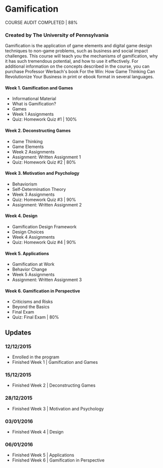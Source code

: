 # Gamification

COURSE AUDIT COMPLETED | 88%

### Created by The University of Pennsylvania
Gamification is the application of game elements and digital game design techniques to non-game problems, such as business and social impact challenges. This course will teach you the mechanisms of gamification, why it has such tremendous potential, and how to use it effectively. For additional information on the concepts described in the course, you can purchase Professor Werbach's book For the Win: How Game Thinking Can Revolutionize Your Business in print or ebook format in several languages.

#### Week 1. Gamification and Games
- Informational Material
- What is Gamification?
- Games
- Week 1 Assignments
- Quiz: Homework Quiz #1 | 100%

#### Week 2. Deconstructing Games
- Game Thinking
- Game Elements
- Week 2 Assignments
- Assignment: Written Assignment 1
- Quiz: Homework Quiz #2 | 80%

#### Week 3. Motivation and Psychology
- Behaviorism
- Self-Determination Theory
- Week 3 Assignments
- Quiz: Homework Quiz #3 | 90%
- Assignment: Written Assignment 2

#### Week 4. Design
- Gamification Design Framework
- Design Choices
- Week 4 Assignments
- Quiz: Homework Quiz #4 | 90%

#### Week 5. Applications
- Gamification at Work
- Behavior Change
- Week 5 Assignments
- Assignment: Written Assignment 3

#### Week 6. Gamification in Perspective
- Criticisms and Risks
- Beyond the Basics
- Final Exam
- Quiz: Final Exam | 80%

## Updates
### 12/12/2015
- Enrolled in the program
- Finished Week 1 | Gamification and Games

### 15/12/2015
- Finished Week 2 | Deconstructing Games

### 28/12/2015
- Finished Week 3 | Motivation and Psychology

### 03/01/2016
- Finished Week 4 | Design

### 06/01/2016
- Finished Week 5 | Applications
- Finished Week 6 | Gamification in Perspective
